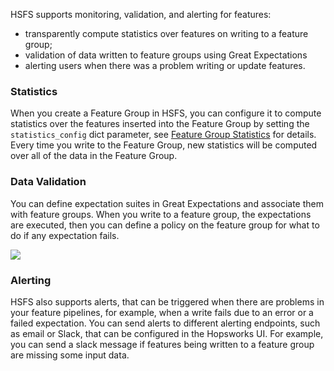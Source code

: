 HSFS supports monitoring, validation, and alerting for features:

 - transparently compute statistics over features on writing to a feature group;
 - validation of data written to feature groups using Great Expectations
 - alerting users when there was a problem writing or update features. 

### Statistics

When you create a Feature Group in HSFS, you can configure it to compute statistics over the features inserted into the Feature Group by setting the `statistics_config` dict parameter, see [Feature Group Statistics](../../../../user_guides/fs/feature_group/statistics/) for details. Every time you write to the Feature Group, new statistics will be computed over all of the data in the Feature Group.


### Data Validation

You can define expectation suites in Great Expectations and associate them with feature groups. When you write to a feature group, the expectations are executed, then you can define a policy on the feature group for what to do if any expectation fails.

<img src="../../../../assets/images/concepts/fs/fg-expectations.svg">



### Alerting

HSFS also supports alerts, that can be triggered when there are problems in your feature pipelines, for example, when a write fails due to an error or a failed expectation. You can send alerts to different alerting endpoints, such as email or Slack, that can be configured in the Hopsworks UI. For example, you can send a slack message if features being written to a feature group are missing some input data.
